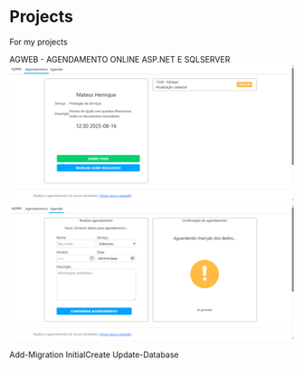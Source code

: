 # Projects
For my projects

AGWEB - AGENDAMENTO ONLINE
ASP.NET E SQLSERVER<br>
![Exemplo de imagem](https://github.com/MateusGandi/Projects/blob/main/AgWeb/tela_ag.png)
![Exemplo de imagem](https://github.com/MateusGandi/Projects/blob/main/AgWeb/tela_ag_02.png)<br>

Add-Migration InitialCreate
Update-Database
